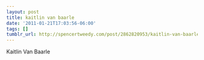 ```yaml
---
layout: post
title: kaitlin van baarle
date: '2011-01-21T17:03:56-06:00'
tags: []
tumblr_url: http://spencertweedy.com/post/2862820953/kaitlin-van-baarle
---
```

Kaitlin Van Baarle
